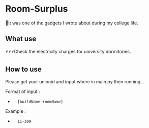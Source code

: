 # Room-Surplus
🌈It was one of the gadgets I wrote about during my college life.
## What use
⚡⚡⚡Check the electricity charges for university dormitories.
## How to use
Please get your unionid and input where in main.py then running...

Format of input : 
-       [buildName-roomName]
Example : 
-       11-309
